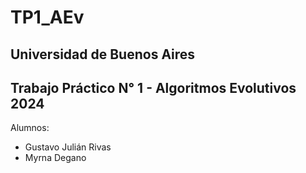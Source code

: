 # TP1_AEv

## Universidad de Buenos Aires

## Trabajo Práctico N° 1 - Algoritmos Evolutivos 2024

Alumnos:
* Gustavo Julián Rivas
* Myrna Degano
